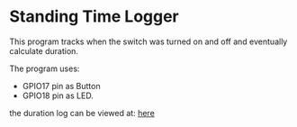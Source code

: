 # Standing Time Logger
This program tracks when the switch was turned on and off and eventually calculate duration.

The program uses:
- GPIO17 pin as Button
- GPIO18 pin as LED.

the duration log can be viewed at: [here](https://secure-chanber-61971.herokuapp.com)
